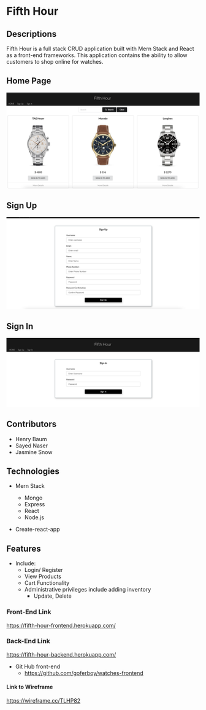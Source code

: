 # Fifth Hour

## Descriptions
Fifth Hour is a full stack CRUD application built with Mern Stack and React as a front-end frameworks. This application contains the ability to allow customers to shop online for watches.


## Home Page
![one](images/one.png)


## Sign Up
![two](images/two.png)


## Sign In
![three](images/three.png)


## Contributors

  * Henry Baum
  * Sayed Naser  
  * Jasmine Snow

## Technologies

* Mern Stack
  * Mongo
  * Express
  * React
  * Node.js

* Create-react-app

## Features
* Include:
  * Login/ Register
  * View Products
  * Cart Functionality
  * Administrative privileges include adding inventory
    * Update, Delete

### Front-End Link

https://fifth-hour-frontend.herokuapp.com/

### Back-End Link

https://fifth-hour-backend.herokuapp.com/
* Git Hub front-end  
  * https://github.com/goferboy/watches-frontend

#### Link to Wireframe

https://wireframe.cc/TLHP82
